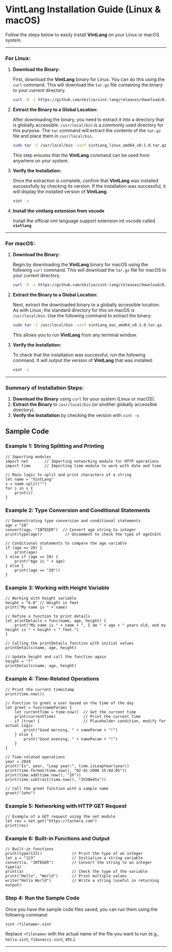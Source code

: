 # VintLang Installation Guide (Linux & macOS)

Follow the steps below to easily install **VintLang** on your Linux or macOS system.

---

### For Linux:

1. **Download the Binary:**

   First, download the **VintLang** binary for Linux. You can do this using the `curl` command. This will download the `tar.gz` file containing the binary to your current directory.

   ```bash
   curl -O -L https://github.com/ekilie/vint-lang/releases/download/0.1.0/vintLang_linux_amd64_v0.1.0.tar.gz
   ```

2. **Extract the Binary to a Global Location:**

   After downloading the binary, you need to extract it into a directory that is globally accessible. `/usr/local/bin` is a commonly used directory for this purpose. The `tar` command will extract the contents of the `tar.gz` file and place them in `/usr/local/bin`.

   ```bash
   sudo tar -C /usr/local/bin -xzvf vintLang_linux_amd64_v0.1.0.tar.gz
   ```

   This step ensures that the **VintLang** command can be used from anywhere on your system.

3. **Verify the Installation:**

   Once the extraction is complete, confirm that **VintLang** was installed successfully by checking its version. If the installation was successful, it will display the installed version of **VintLang**.

   ```bash
   vint -v
   ```
4. **Install the vintlang extension from vscode**

    Install the official vint language support extension int vscode called **`vintlang`**

---

### For macOS:

1. **Download the Binary:**

   Begin by downloading the **VintLang** binary for macOS using the following `curl` command. This will download the `tar.gz` file for macOS to your current directory.

   ```bash
   curl -O -L https://github.com/ekilie/vint-lang/releases/download/0.1.0/vintLang_mac_amd64_v0.1.0.tar.gz
   ```

2. **Extract the Binary to a Global Location:**

   Next, extract the downloaded binary to a globally accessible location. As with Linux, the standard directory for this on macOS is `/usr/local/bin`. Use the following command to extract the binary:

   ```bash
   sudo tar -C /usr/local/bin -xzvf vintLang_mac_amd64_v0.1.0.tar.gz
   ```

   This allows you to run **VintLang** from any terminal window.

3. **Verify the Installation:**

   To check that the installation was successful, run the following command. It will output the version of **VintLang** that was installed:

   ```bash
   vint -v
   ```

---

### Summary of Installation Steps:

1. **Download the Binary** using `curl` for your system (Linux or macOS).
2. **Extract the Binary** to `/usr/local/bin` (or another globally accessible directory).
3. **Verify the Installation** by checking the version with `vint -v`.

## Sample Code

### Example 1: String Splitting and Printing

```vint
// Importing modules
import net       // Importing networking module for HTTP operations
import time      // Importing time module to work with date and time

// Main logic to split and print characters of a string
let name = "VintLang"
s = name.split("") 
for i in s { 
    print(i)
}
```

### Example 2: Type Conversion and Conditional Statements

```vint
// Demonstrating type conversion and conditional statements
age = "10"
convert(age, "INTEGER")  // Convert age string to integer
print(type(age))          // Uncomment to check the type of ageInInt

// Conditional statements to compare the age variable
if (age == 20) {
    print(age)
} else if (age == 10) {
    print("Age is " + age)
} else {
    print((age == "20"))
}
```

### Example 3: Working with Height Variable

```vint
// Working with height variable
height = "6.0" // Height in feet
print("My name is " + name)

// Define a function to print details
let printDetails = func(name, age, height) {
    print("My name is " + name + ", I am " + age + " years old, and my height is " + height + " feet.")
}

// Calling the printDetails function with initial values
printDetails(name, age, height)

// Update height and call the function again
height = "7"
printDetails(name, age, height)
```

### Example 4: Time-Related Operations

```vint
// Print the current timestamp
print(time.now())

// Function to greet a user based on the time of the day
let greet = func(nameParam) {
    let currentTime = time.now()  // Get the current time
    print(currentTime)            // Print the current time
    if (true) {                   // Placeholder condition, modify for actual logic
        print("Good morning, " + nameParam + "!")
    } else {
        print("Good evening, " + nameParam + "!")
    }
}

// Time-related operations
year = 2024
print("Is", year, "Leap year:", time.isLeapYear(year))
print(time.format(time.now(), "02-01-2006 15:04:05"))
print(time.add(time.now(), "1h"))
print(time.subtract(time.now(), "2h30m45s"))

// Call the greet function with a sample name
greet("John")
```

### Example 5: Networking with HTTP GET Request

```vint
// Example of a GET request using the net module
let res = net.get("https://tachera.com")
print(res)
```

### Example 6: Built-in Functions and Output

```vint
// Built-in functions
print(type(123))             // Print the type of an integer
let a = "123"                // Initialize a string variable
convert(a, "INTEGER")        // Convert the string to an integer
type(a)
print(a)                     // Check the type of the variable
print("Hello", "World")      // Print multiple values
write("Hello World")         // Write a string (useful in returning output)
```

### Step 4: Run the Sample Code

Once you have the sample code files saved, you can run them using the following command:

```bash
vint <filename>.vint
```

Replace `<filename>` with the actual name of the file you want to run (e.g., `hello.vint`, `fibonacci.vint`, etc.).

---
